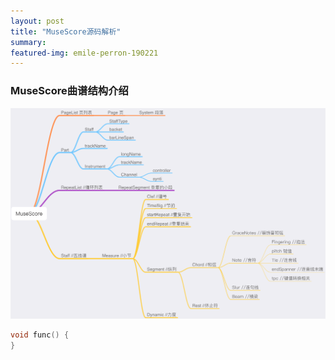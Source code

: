 ```yaml
---
layout: post
title: "MuseScore源码解析"
summary: 
featured-img: emile-perron-190221
--- 
```

### MuseScore曲谱结构介绍
![MuseScore曲谱结构](/assets/img/posts/2018-04-09-musescore源码解析/MuseScore.png)

```c++
void func() {
}
```

